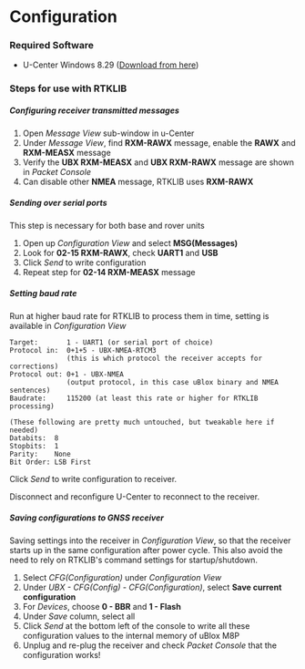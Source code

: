 # Configuration

### Required Software

- U-Center Windows 8.29 ([Download from here](https://www.u-blox.com/en/product/u-center-windows))



### Steps for use with RTKLIB

##### Configuring receiver transmitted messages

1. Open *Message View* sub-window in u-Center
2. Under *Message View*, find **RXM-RAWX** message, enable the **RAWX** and **RXM-MEASX** message
3. Verify the **UBX RXM-MEASX** and **UBX RXM-RAWX** message are shown in *Packet Console*
4. Can disable other **NMEA** message, RTKLIB uses **RXM-RAWX**



##### Sending over serial ports

This step is necessary for both base and rover units

1. Open up *Configuration View* and select **MSG(Messages)** 
2. Look for **02-15 RXM-RAWX**, check **UART1** and **USB**
3. Click *Send* to write configuration
4. Repeat step for **02-14 RXM-MEASX** message



##### Setting baud rate

Run at higher baud rate for RTKLIB to process them in time, setting is available in *Configuration View*

```
Target:       1 - UART1 (or serial port of choice)
Protocol in:  0+1+5 - UBX-NMEA-RTCM3 
              (this is which protocol the receiver accepts for corrections)
Protocol out: 0+1 - UBX-NMEA 
              (output protocol, in this case uBlox binary and NMEA sentences)
Baudrate:     115200 (at least this rate or higher for RTKLIB processing)

(These following are pretty much untouched, but tweakable here if needed)
Databits:  8
Stopbits:  1
Parity:    None
Bit Order: LSB First
```

Click *Send* to write configuration to receiver.

Disconnect and reconfigure U-Center to reconnect to the receiver.



##### Saving configurations to GNSS receiver

Saving settings into the receiver in *Configuration View*, so that the receiver starts up in the same configuration after power cycle. This also avoid the need to rely on RTKLIB's command settings for startup/shutdown. 

1. Select *CFG(Configuration)* under *Configuration View*
2. Under *UBX - CFG(Config) - CFG(Configuration)*, select **Save current configuration** 
3. For *Devices*, choose **0 - BBR** and **1 - Flash**
4. Under *Save* column, select all
5. Click *Send* at the bottom left of the console to write all these configuration values to the internal memory of uBlox M8P
6. Unplug and re-plug the receiver and check *Packet Console* that the configuration works!





